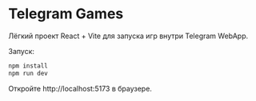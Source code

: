 # Telegram Games

Лёгкий проект React + Vite для запуска игр внутри Telegram WebApp.

Запуск:

```bash
npm install
npm run dev
```

Откройте http://localhost:5173 в браузере.
